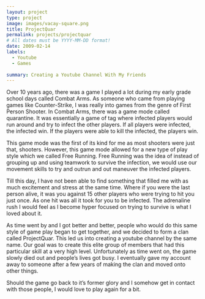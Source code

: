 ```yaml
---
layout: project
type: project
image: images/vacay-square.png
title: ProjectQuar
permalink: projects/projectquar
# All dates must be YYYY-MM-DD format!
date: 2009-02-14
labels:
  - Youtube
  - Games
  
summary: Creating a Youtube Channel With My Friends
---
```



Over 10 years ago, there was a game I played a lot during my early grade school days called Combat Arms. As someone who came from playing games like Counter-Strike, I was really into games from the genre of First Person Shooter. In Combat Arms, there was a game mode called quarantine. It was essentially a game of tag where infected players would run around and try to infect the other players. If all players were infected, the infected win. If the players were able to kill the infected, the players win. 

This game mode was the first of its kind for me as most shooters were just that, shooters. However, this game mode allowed for a new type of play style which we called Free Running. Free Running was the idea of instead of grouping up and using teamwork to survive the infection, we would use our movement skills to try and outrun and out maneuver the infected players. 

Till this day, I have not been able to find something that filled me with as much excitement and stress at the same time. Where if you were the last person alive, it was you against 15 other players who were trying to hit you just once. As one hit was all it took for you to be infected. The adrenaline rush I would feel as I become hyper focused on trying to survive is what I loved about it. 

As time went by and I got better and better, people who would do this same style of game play began to get together, and we decided to form a clan called ProjectQuar. This led us into creating a youtube channel by the same name. Our goal was to create this elite group of members that had this particular skill at a very high level. Unfortunately as time went on, the game slowly died out and people’s lives got busy. I eventually gave my account away to someone after a few years of making the clan and moved onto other things. 

Should the game go back to it’s former glory and I somehow get in contact with those people, I would love to play again for a bit.

